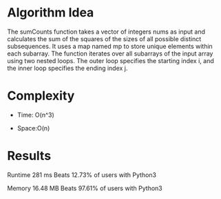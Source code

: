 # Algorithm Idea

The sumCounts function takes a vector of integers nums as input and calculates the sum of the squares of the sizes of all possible distinct subsequences. It uses a map named mp to store unique elements within each subarray. The function iterates over all subarrays of the input array using two nested loops. The outer loop specifies the starting index i, and the inner loop specifies the ending index j.

# Complexity

- Time: O(n^3)

- Space:O(n)

# Results

Runtime
281
ms
Beats
12.73%
of users with Python3


Memory
16.48
MB
Beats
97.61%
of users with Python3